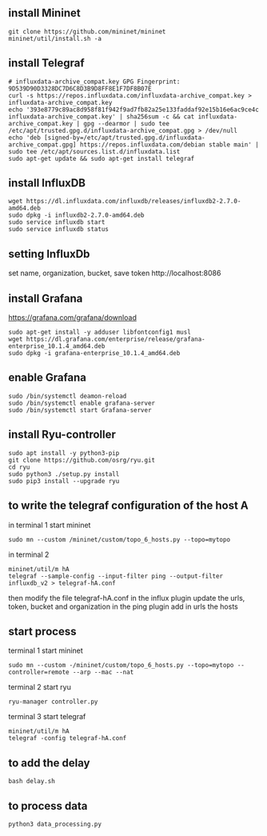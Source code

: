 ## install Mininet
```
git clone https://github.com/mininet/mininet
mininet/util/install.sh -a
```
## install Telegraf

```
# influxdata-archive_compat.key GPG Fingerprint: 9D539D90D3328DC7D6C8D3B9D8FF8E1F7DF8B07E
curl -s https://repos.influxdata.com/influxdata-archive_compat.key > influxdata-archive_compat.key
echo '393e8779c89ac8d958f81f942f9ad7fb82a25e133faddaf92e15b16e6ac9ce4c influxdata-archive_compat.key' | sha256sum -c && cat influxdata-archive_compat.key | gpg --dearmor | sudo tee /etc/apt/trusted.gpg.d/influxdata-archive_compat.gpg > /dev/null
echo 'deb [signed-by=/etc/apt/trusted.gpg.d/influxdata-archive_compat.gpg] https://repos.influxdata.com/debian stable main' | sudo tee /etc/apt/sources.list.d/influxdata.list
sudo apt-get update && sudo apt-get install telegraf
```
## install InfluxDB
```
wget https://dl.influxdata.com/influxdb/releases/influxdb2-2.7.0-amd64.deb
sudo dpkg -i influxdb2-2.7.0-amd64.deb
sudo service influxdb start
sudo service influxdb status
```

## setting InfluxDb
set name, organization, bucket, save token
http://localhost:8086

## install Grafana
https://grafana.com/grafana/download
```
sudo apt-get install -y adduser libfontconfig1 musl
wget https://dl.grafana.com/enterprise/release/grafana-enterprise_10.1.4_amd64.deb
sudo dpkg -i grafana-enterprise_10.1.4_amd64.deb
```
## enable Grafana
```
sudo /bin/systemctl deamon-reload
sudo /bin/systemctl enable grafana-server
sudo /bin/systemctl start Grafana-server
```
## install Ryu-controller
```
sudo apt install -y python3-pip  
git clone https://github.com/osrg/ryu.git 
cd ryu
sudo python3 ./setup.py install 
sudo pip3 install --upgrade ryu
```
## to write the telegraf configuration of the host A
in terminal 1 start mininet
```
sudo mn --custom /mininet/custom/topo_6_hosts.py --topo=mytopo
```
in terminal 2
```
mininet/util/m hA
telegraf --sample-config --input-filter ping --output-filter influxdb_v2 > telegraf-hA.conf
```
then modify the file telegraf-hA.conf
in the influx plugin update the urls, token, bucket and organization
in the ping plugin add in urls the hosts 


## start process
terminal 1 start mininet
```
sudo mn --custom -/mininet/custom/topo_6_hosts.py --topo=mytopo --controller=remote --arp --mac --nat
```
terminal 2 start ryu
```
ryu-manager controller.py
```
terminal 3 start telegraf
```
mininet/util/m hA
telegraf -config telegraf-hA.conf
```


## to add the delay
```
bash delay.sh
```
## to process data
```
python3 data_processing.py
```
